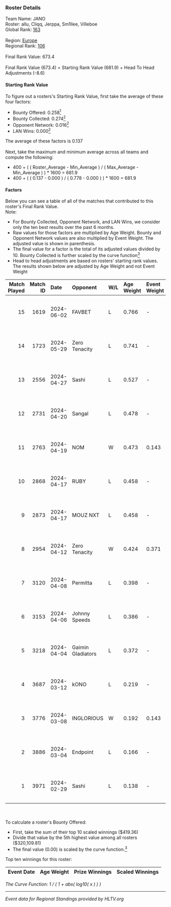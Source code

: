 ### Roster Details<br />
Team Name: JANO<br />
Roster: allu, Cliqq, Jerppa, Sm1llee, Villeboe<br />
Global Rank: [163](../standings_global.md)<br />
<br />
Region: [Europe]( ../standings_europe.md)<br />
Regional Rank: [106]( ../standings_europe.md)<br />
<br />
Final Rank Value:  673.4<br />
<br />
Final Rank Value (673.4) = Starting Rank Value (681.9) + Head To Head Adjustments (-8.6)<br />

#### Starting Rank Value<br />
To figure out a rosters's Starting Rank Value, first take the average of these four factors:<br />
- Bounty Offered: 0.258[<sup>1</sup>](#table2)
- Bounty Collected: 0.274[<sup>2</sup>](#table1)
- Opponent Network: 0.016[<sup>2</sup>](#table1)
- LAN Wins: 0.000[<sup>2</sup>](#table1)

The average of these factors is 0.137<br />
<br />
Next, take the maximum and minimum average across all teams and compute the following:<br />
- 400 + ( ( Roster_Average - Min_Average ) / ( Max_Average - Min_Average ) ) * 1600 = 681.9
- 400 + ( ( 0.137 - 0.000 ) / ( 0.778 - 0.000 ) ) * 1600 = 681.9


#### Factors<br />
Below you can see a table of all of the matches that contributed to this roster's Final Rank Value.<br />
Note:<br />

- For Bounty Collected, Opponent Network, and LAN Wins, we consider only the ten best results over the past 6 months.
- Raw values for those factors are multiplied by Age Weight. Bounty and Opponent Network values are also multiplied by Event Weight. The adjusted value is shown in parenthesis.
- The final value for a factor is the total of its adjusted values divided by 10. Bounty Collected is further scaled by the curve function[<sup>3</sup>](#curveFunction)
- Head to head adjustments are based on rosters' starting rank values. The results shown below are adjusted by Age Weight and not Event Weight
<span id="table1"></span><br />


| Match Played | Match ID | Date       | Opponent          | W/L | Age Weight | Event Weight | Bounty Collected | Opponent Network | LAN Wins  | H2H Adj. | Roster                                 |
| -: | -: | :- | :- | :- | :- | :- | :- | :- | :- | -: | :- |
|           15 |     1619 | 2024-06-02 | FAVBET            | L   | 0.766      | -            | -                | -                | -         |    -8.36 | allu, Cliqq, Jerppa, Sm1llee, Villeboe |
|           14 |     1723 | 2024-05-29 | Zero Tenacity     | L   | 0.741      | -            | -                | -                | -         |    -1.87 | allu, Cliqq, Jerppa, Sm1llee, Villeboe |
|           13 |     2556 | 2024-04-27 | Sashi             | L   | 0.527      | -            | -                | -                | -         |    -1.01 | allu, doto, Jerppa, juho, Sm1llee      |
|           12 |     2731 | 2024-04-20 | Sangal            | L   | 0.478      | -            | -                | -                | -         |    -1.07 | allu, doto, Jerppa, juho, Sm1llee      |
|           11 |     2763 | 2024-04-19 | NOM               | W   | 0.473      | 0.143        | 0.000 (0.000)    | 0.106 (0.007)    | 0 (0.000) |     4.87 | allu, doto, Jerppa, juho, Sm1llee      |
|           10 |     2868 | 2024-04-17 | RUBY              | L   | 0.458      | -            | -                | -                | -         |    -2.84 | allu, doto, Jerppa, juho, Sm1llee      |
|            9 |     2873 | 2024-04-17 | MOUZ NXT          | L   | 0.458      | -            | -                | -                | -         |    -1.67 | allu, doto, Jerppa, juho, Sm1llee      |
|            8 |     2954 | 2024-04-12 | Zero Tenacity     | W   | 0.424      | 0.371        | 0.143 (0.022)    | 1.000 (0.157)    | 0 (0.000) |    12.02 | allu, doto, Jerppa, juho, Sm1llee      |
|            7 |     3120 | 2024-04-08 | Permitta          | L   | 0.398      | -            | -                | -                | -         |    -1.94 | allu, doto, Jerppa, juho, Sm1llee      |
|            6 |     3153 | 2024-04-06 | Johnny Speeds     | L   | 0.386      | -            | -                | -                | -         |    -0.36 | allu, doto, Jerppa, juho, Sm1llee      |
|            5 |     3218 | 2024-04-04 | Gaimin Gladiators | L   | 0.372      | -            | -                | -                | -         |    -1.72 | allu, doto, Jerppa, juho, Sm1llee      |
|            4 |     3687 | 2024-03-12 | kONO              | L   | 0.219      | -            | -                | -                | -         |    -2.28 | allu, doto, Jelo, Jerppa, Sm1llee      |
|            3 |     3776 | 2024-03-08 | INGLORIOUS        | W   | 0.192      | 0.143        | 0.000 (0.000)    | 0.014 (0.000)    | 0 (0.000) |     1.92 | allu, doto, Jelo, Jerppa, Sm1llee      |
|            2 |     3886 | 2024-03-04 | Endpoint          | L   | 0.166      | -            | -                | -                | -         |    -3.96 | allu, doto, Jelo, Jerppa, Sm1llee      |
|            1 |     3971 | 2024-02-29 | Sashi             | L   | 0.138      | -            | -                | -                | -         |    -0.29 | allu, doto, Jelo, Jerppa, Sm1llee      |

<br />
<span id="table2"></span><br />
To calculate a roster's Bounty Offered:<br />

- First, take the sum of their top 10 scaled winnings ($419.36)
- Divide that value by the 5th highest value among all rosters ($320,109.81)
- The final value (0.00) is scaled by the curve function.[<sup>3</sup>](#curveFunction)

Top ten winnings for this roster:<br />

| Event Date | Age Weight | Prize Winnings | Scaled Winnings |
| :- | -: | :- | :- |


<span id="curveFunction"></span>_The Curve Function: 1 / ( 1 + abs( log10( x ) ) )_<br />

---
_Event data for Regional Standings provided by HLTV.org_<br />
